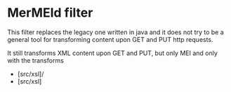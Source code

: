 
# MerMEId filter



This filter replaces the legacy one written in java and it does not
try to be a general tool for transforming content upon GET and PUT
http requests.

It still transforms XML content upon GET and PUT, but only MEI and
only with the transforms 

* [src/xsl]/
* [src/xsl]
